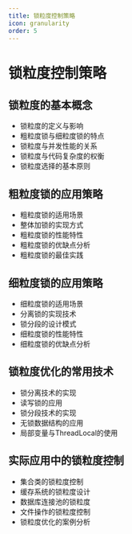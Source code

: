 ```yaml
---
title: 锁粒度控制策略
icon: granularity
order: 5
---
```


# 锁粒度控制策略

## 锁粒度的基本概念

- 锁粒度的定义与影响
- 粗粒度锁与细粒度锁的特点
- 锁粒度与并发性能的关系
- 锁粒度与代码复杂度的权衡
- 锁粒度选择的基本原则

## 粗粒度锁的应用策略

- 粗粒度锁的适用场景
- 整体加锁的实现方式
- 粗粒度锁的性能特性
- 粗粒度锁的优缺点分析
- 粗粒度锁的最佳实践

## 细粒度锁的应用策略

- 细粒度锁的适用场景
- 分离锁的实现技术
- 锁分段的设计模式
- 细粒度锁的性能特性
- 细粒度锁的优缺点分析

## 锁粒度优化的常用技术

- 锁分离技术的实现
- 读写锁的应用
- 锁分段技术的实现
- 无锁数据结构的应用
- 局部变量与ThreadLocal的使用

## 实际应用中的锁粒度控制

- 集合类的锁粒度控制
- 缓存系统的锁粒度设计
- 数据库连接池的锁粒度
- 文件操作的锁粒度控制
- 锁粒度优化的案例分析
